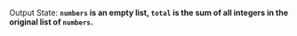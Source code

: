 Output State: **`numbers` is an empty list, `total` is the sum of all integers in the original list of `numbers`.**